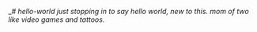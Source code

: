__# hello-world
just stopping in to say hello world, new to this.
mom of two like video games and tattoos._

